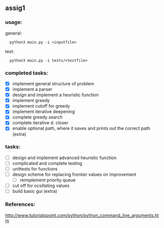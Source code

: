 ## assig1

### usage:
general:
```node
  python3 main.py -i <inputfile>
```
test:
```node
  python3 main.py -i tests/<testfile>
```
### completed tasks:
- [x] implement general structure of problem
- [x] implement a parser
- [x] design and implement a heuristic function
- [x] implement greedy
- [x] implement cutoff for greedy
- [x] implement iterative deepening
- [x] complete greedy search
- [x] complete iterative d. closer
- [x] enable optional path, where it saves and prints out the correct path (extra)

### tasks:
- [ ] design and implement advanced heuristic function
- [ ] complicated and complete testing
- [ ] unittests for functions
- [ ] design scheme for replacing frontier values on improvement
  - [ ] reimplement priority queue
- [ ] cut off for ocsillating values 
- [ ] build basic gui (extra)

### References:
http://www.tutorialspoint.com/python/python_command_line_arguments.htm